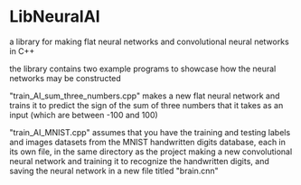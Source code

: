 # LibNeuralAI

a library for making flat neural networks and convolutional neural networks in C++

the library contains two example programs to showcase how the neural networks may be constructed

"train_AI_sum_three_numbers.cpp" makes a new flat neural network and trains it to predict the sign of the sum of three numbers that it takes as an input (which are between -100 and 100)

"train_AI_MNIST.cpp" assumes that you have the training and testing labels and images datasets from the MNIST handwritten digits database, each in its own file, in the same directory as the project
making a new convolutional neural network and training it to recognize the handwritten digits, and saving the neural network in a new file titled "brain.cnn"
